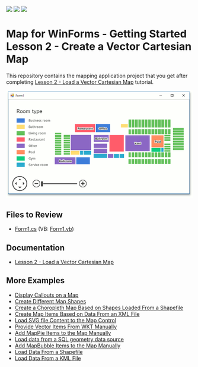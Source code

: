 <!-- default badges list -->
![](https://img.shields.io/endpoint?url=https://codecentral.devexpress.com/api/v1/VersionRange/128576896/14.2.3%2B)
[![](https://img.shields.io/badge/Open_in_DevExpress_Support_Center-FF7200?style=flat-square&logo=DevExpress&logoColor=white)](https://supportcenter.devexpress.com/ticket/details/T171499)
[![](https://img.shields.io/badge/📖_How_to_use_DevExpress_Examples-e9f6fc?style=flat-square)](https://docs.devexpress.com/GeneralInformation/403183)
<!-- default badges end -->

# Map for WinForms - Getting Started Lesson 2 - Create a Vector Cartesian Map

This repository contains the mapping application project that you get after completing [Lesson 2 - Load a Vector Cartesian Map](https://docs.devexpress.com/WindowsForms/17684/controls-and-libraries/map-control/getting-started/lesson-2-load-a-vector-cartesian-map) tutorial.

![Resulting map](Images/resulting-map.png)

## Files to Review

* [Form1.cs](./CS/WinForms_MapControl_Lesson2/Form1.Designer.cs) (VB: [Form1.vb](./VB/WinForms_MapControl_Lesson2/Form1.Designer.vb))

## Documentation

* [Lesson 2 - Load a Vector Cartesian Map](https://docs.devexpress.com/WindowsForms/17684/controls-and-libraries/map-control/getting-started/lesson-2-load-a-vector-cartesian-map)

## More Examples

* [Display Callouts on a Map](https://github.com/DevExpress-Examples/winforms-map-show-callouts)
* [Create Different Map Shapes](https://github.com/DevExpress-Examples/winforms-map-create-different-map-shapes)
* [Create a Choropleth Map Based on Shapes Loaded From a Shapefile](https://github.com/DevExpress-Examples/winforms-map-create-choropleth-map-based-on-shapefile)
* [Create Map Items Based on Data From an XML File](https://github.com/DevExpress-Examples/winforms-map-bind-to-xml-data)
* [Load SVG file Content to the Map Control](https://github.com/DevExpress-Examples/winforms-map-load-svg-file-data)
* [Provide Vector Items From WKT Manually](https://github.com/DevExpress-Examples/how-to-manually-provide-vector-items-from-wkt-t222638)
* [Add MapPie Items to the Map Manually](https://github.com/DevExpress-Examples/how-to-manually-add-mappie-items-to-the-map-t116241)
* [Load data from a SQL geometry data source](https://github.com/DevExpress-Examples/how-to-load-data-from-a-sql-geometry-data-source-t175898)
* [Add MapBubble Items to the Map Manually](https://github.com/DevExpress-Examples/how-to-manually-add-mapbubble-items-to-the-map-t116230)
* [Load Data From a Shapefile](https://github.com/DevExpress-Examples/how-to-load-data-from-a-shapefile-t155190)
* [Load Data From a KML File](https://github.com/DevExpress-Examples/how-to-load-data-from-a-kml-file-t140303)
